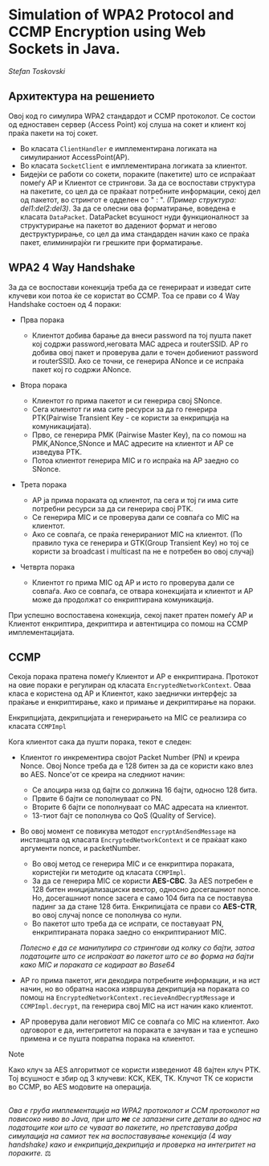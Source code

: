 # Simulation of WPA2 Protocol and CCMP Encryption using Web Sockets in Јava. 
*Stefan Toskovski*


## Архитектура на решението

 Овој код го симулира WPA2 стандардот и CCMP протоколот. Се состои од едноставен сервер (Access Point) кој слуша на сокет и клиент кој праќа пакети на тој сокет.
* Во класата `ClientHandler` е имплементирана логиката на симулираниот AccessPoint(AP).
* Во класата `SocketClient` e имплементирана логиката за клиентот.
*  Бидејќи се работи со сокети, пораките (пакетите) што се испраќаат помеѓу AP и Клиентот се стрингови. За да се воспостави структура на пакетите, со цел да се праќаат потребните информации, секој дел од пакетот, во стрингот е одделен со " : ". *(Пример структура: del1:del2:del3)*. За да се олесни ова форматирање, воведена е класата `DataPacket`. DataPacket всушност нуди функционалност за структурирање на пакетот во дадениот формат и негово деструктурирање, со цел да има стандарден начин како се праќа пакет, елиминирајќи ги грешките при форматирање.

 ## WPA2 4 Way Handshake
 
За да се воспостави конекција треба да се генерираат и изведат сите клучеви кои потоа ќе се користат во CCMP. Тоа се прави со 4 Way Handshake состоен од 4 пораки:

* Прва порака
	 - Клиентот добива барање да внеси password па тој пушта пакет кој содржи password,неговата MAC адреса и routerSSID. AP го добива овој пакет и проверува дали е точен добиениот password и routerSSID. Ако се точни, се генерира ANonce и се испраќа пакет кој го содржи АNonce.
	 
* Втора порака
  - Клиентот го прима пакетот и си генерира свој SNonce.
  - Сега клиентот ги има сите ресурси за да го генерира PTK(Pairwise Transient Key - се користи за енкрипција на комуникацијата).
  - Прво, се генерира PMK  (Pairwise Master Key), па со помош на PMK,ANonce,SNonce и MAC адресите на клиентот и AP се изведува PTK.
  - Потоа клиентот генерира MIC и го испраќа на AP заедно со SNonce.

* Трета порака
	- AP ја прима пораката од клиентот, па сега и тој ги има сите потребни ресурси за да си генерира свој PTK. 
  - Се генерира MIC и се проверува дали се совпаѓа со MIC на клиентот.
  - Ако се совпаѓа, се праќа генерираниот MIC на клиентот. (По правило тука се генерира и GTK(Group Transient Key) но тој се користи за broadcast i multicast па не е потребен во овој случај)

* Четврта порака
	- Клиентот го прима MIC од AP и исто го проверува дали се совпаѓа. Ако се совпаѓа, се отвара конекцијата и клиентот и AP може да продолжат со енкриптирана комуникација.
	
	
При успешно воспоставена конекција, секој пакет пратен помеѓу AP и Клиентот енкриптира, декриптира и автентицира со помош на CCMP имплементацијата.

## CCMP

Секоја порака пратена помеѓу Клиентот и AP е енкриптирана. Протокот на овие пораки е регулиран од класата `EncryptedNetworkContext`. Оваа класа е користена од AP и Клиентот, како заеднички интерфејс за праќање и енкриптирање, како и примање и декриптирање на пораки.

Енкрипцијата, декрипцијата и генерирањето на MIC се реализира со класата `CCMPImpl` 

Кога клиентот сака да пушти порака, текот е следен:

- Клиентот го инкрементира својот Packet Number (PN) и креира Nonce. Овој Nonce треба да е 128 битен за да се користи како влез во AES. Nonce'от се креира на следниот начин:
	- Се алоцира низа од бајти со должина 16 бајти, односно 128 бита. 
	- Првите 6 бајти се пополнуваат со PN.
  	- Вторите 6 бајти се пополнуваат со MAC адресата на клиентот.
  	- 13-тиот бајт се пополнува со QoS (Quality of Service).
- Во овој момент се повикува методот `encryptAndSendMessage` на инстанцата од класата `EncryptedNetworkContext` и се праќаат како аргументи nonce, и packetNumber.
  	- Во овој метод се генерира MIC и се енкриптира пораката, користејќи ги методите од класата `CCMPImpl`.
     - За да се генерира MIC се користи **AES-CBC**. За AES потребен е 128 битен иницијализациски вектор, односно досегашниот nonce. Но, досегашниот nonce засега е само 104 бита па се поставува падинг за да стане 128 бита. Енкрипицјата се прави со **AES-CTR**, во овој случај nonce се пополнува со нули.
     - Во пакетот што треба да се испрати, се поставуаат PN, енкриптираната порака заедно со енкриптираниот MIC.
       
  _Полесно е да се манипулира со стрингови од колку со бајти, затоа податоците што се испраќаат во пакетот што се во форма на бајти како MIC и пораката се кодираат во Base64_

- AP го прима пакетот, иги декодира потребните информации, и на ист начин, но во обратна насока извршува декрипција на пораката со помош на `EncryptedNetworkContext.recieveAndDecryptMessage` и `CCMPImpl.decrypt`, па генерира свој MIC на ист начин како клиентот.
- АP проверува дали неговиот MIC се совпаѓа со MIC на клиентот. Ако одговорот е да, интегритетот на пораката е зачуван и таа е успешно примена и се пушта повратна порака на клиентот.

> [!NOTE]
> Како клуч за AES алгоритмот се користи изведениот 48 бајтен клуч PTK. Toj всушност е збир од 3 клучеви: KCK, KEK, TK. Клучот ТК се користи во CCMP, во AES модовите на операција.

## 
*Ова е груба имплементација на WPA2 протоколот и CCM протоколот на повисоко ниво во Java, при што **не** се запазени сите детали во однос на податоците кои што се чуваат во пакетите, но претставува добра симулација на самиот тек на воспоставување конекција (4 way handshake) како и енкрипција,декрипција и проверка на интегритет на пораките.* ⚖️




